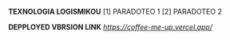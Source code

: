 __TEXNOLOGIA LOGISMIKOU__  [1] PARADOTEO 1  [2] PARADOTEO 2

**DEPPLOYED VBRSION LINK**
_https://coffee-me-up.vercel.app/_

